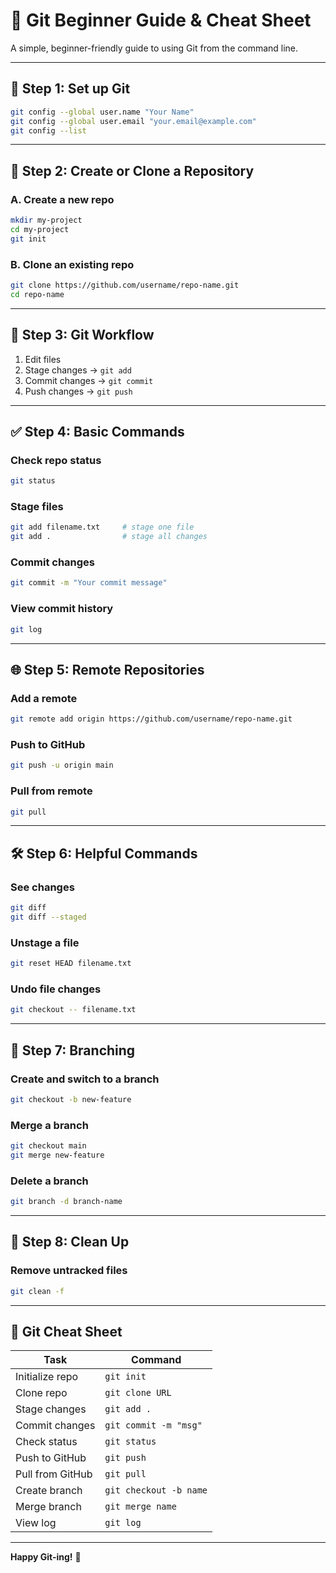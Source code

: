 # 🧰 Git Beginner Guide & Cheat Sheet

A simple, beginner-friendly guide to using Git from the command line.

---

## 🔑 Step 1: Set up Git

```bash
git config --global user.name "Your Name"
git config --global user.email "your.email@example.com"
git config --list
```

---

## 📁 Step 2: Create or Clone a Repository

### A. Create a new repo
```bash
mkdir my-project
cd my-project
git init
```

### B. Clone an existing repo
```bash
git clone https://github.com/username/repo-name.git
cd repo-name
```

---

## 🔄 Step 3: Git Workflow

1. Edit files
2. Stage changes → `git add`
3. Commit changes → `git commit`
4. Push changes → `git push`

---

## ✅ Step 4: Basic Commands

### Check repo status
```bash
git status
```

### Stage files
```bash
git add filename.txt     # stage one file
git add .                # stage all changes
```

### Commit changes
```bash
git commit -m "Your commit message"
```

### View commit history
```bash
git log
```

---

## 🌐 Step 5: Remote Repositories

### Add a remote
```bash
git remote add origin https://github.com/username/repo-name.git
```

### Push to GitHub
```bash
git push -u origin main
```

### Pull from remote
```bash
git pull
```

---

## 🛠️ Step 6: Helpful Commands

### See changes
```bash
git diff
git diff --staged
```

### Unstage a file
```bash
git reset HEAD filename.txt
```

### Undo file changes
```bash
git checkout -- filename.txt
```

---

## 🌿 Step 7: Branching

### Create and switch to a branch
```bash
git checkout -b new-feature
```

### Merge a branch
```bash
git checkout main
git merge new-feature
```

### Delete a branch
```bash
git branch -d branch-name
```

---

## 🧼 Step 8: Clean Up

### Remove untracked files
```bash
git clean -f
```

---

## 🧠 Git Cheat Sheet

| Task | Command |
|------|---------|
| Initialize repo | `git init` |
| Clone repo | `git clone URL` |
| Stage changes | `git add .` |
| Commit changes | `git commit -m "msg"` |
| Check status | `git status` |
| Push to GitHub | `git push` |
| Pull from GitHub | `git pull` |
| Create branch | `git checkout -b name` |
| Merge branch | `git merge name` |
| View log | `git log` |

---

**Happy Git-ing!** 🎉
